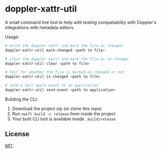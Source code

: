 # doppler-xattr-util

A small command line tool to help with testing compatiability with Doppler's
integrations with metadata editors.

Usage:

```bash
# write the doppler xattr and mark the file as changed
doppler-xattr-util mark-changed <path to file>

# clear the doppler xattr and mark the file as no-changes
doppler-xattr-util clear <path to file>

# test for whether the file is marked as changed or not
doppler-xattr-util is-changed <path to file>

# send a test apple event to an application
doppler-xattr-util send-event <path to application>
```

Building the CLI:

1. Download the project zip (or clone this repo)
2. Run `swift build -c release` from inside the project
3. Your built CLI tool is available inside `.build/release`

## License

[MIT](/LICENSE).
